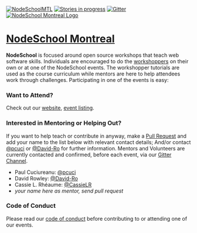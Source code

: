 [![NodeSchoolMTL](https://img.shields.io/badge/better-mtl-blue.svg)](http://nodeschool.io/montreal) [![Stories in progress](https://img.shields.io/waffle/label/nodeschool/montreal/in%20progress.svg)](https://waffle.io/nodeschool/montreal) [![Gitter](https://img.shields.io/gitter/room/nwjs/nw.js.svg)](https://gitter.im/nodeschool/montreal)
[![NodeSchool Montreal Logo](http://nodeschool.io/montreal/i/NodeSchoolMTL.svg)](http://nodeschool.io/montreal)

# [NodeSchool Montreal](http://nodeschool.io/montreal/)

**NodeSchool** is focused around open source workshops that teach web software skills. Individuals are encouraged to do the [workshoppers](http://nodeschool.io/#workshoppers) on their own or at one of the NodeSchool events. The workshopper tutorials are used as the course curriculum while mentors are here to help attendees work through challenges. Participating in one of the events is easy:

### Want to Attend?

Check out our [website](http://nodeschool.io/montreal/), [event listing](https://ti.to/nodeschoolmtl).

### Interested in Mentoring or Helping Out?

If you want to help teach or contribute in anyway, make a [Pull Request](https://github.com/nodeschool/montreal/pulls) and add your name to the list below with relevant contact details; And/or contact [@pcuci](http://github.com/pcuci) or [@David-Ro](http://github.com/David-Ro) for further information. Mentors and Volunteers are currently contacted and confirmed, before each event, via our [Gitter Channel](https://gitter.im/nodeschool/montreal).

- Paul Cuciureanu: [@pcuci](http://github.com/pcuci)
- David Rowley: [@David-Ro](http://github.com/David-Ro)
- Cassie L. Rhéaume: [@CassieLR](https://github.com/CassieLR)
- _your name here as mentor, send pull request_

### Code of Conduct

Please read our [code of conduct](http://confcodeofconduct.com/) before contributing to or attending one of our events.
